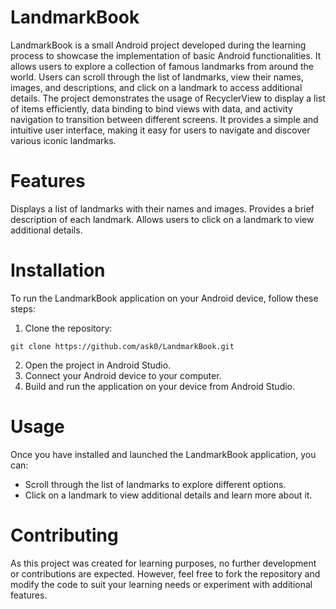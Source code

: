 # LandmarkBook
LandmarkBook is a small Android project developed during the learning process to showcase the implementation of basic Android functionalities. It allows users to explore a collection of famous landmarks from around the world. Users can scroll through the list of landmarks, view their names, images, and descriptions, and click on a landmark to access additional details.
The project demonstrates the usage of RecyclerView to display a list of items efficiently, data binding to bind views with data, and activity navigation to transition between different screens. It provides a simple and intuitive user interface, making it easy for users to navigate and discover various iconic landmarks.

# Features
Displays a list of landmarks with their names and images.
Provides a brief description of each landmark.
Allows users to click on a landmark to view additional details.

# Installation
To run the LandmarkBook application on your Android device, follow these steps:

1. Clone the repository:
~~~
git clone https://github.com/ask0/LandmarkBook.git
~~~
2. Open the project in Android Studio.
3. Connect your Android device to your computer.
4. Build and run the application on your device from Android Studio.

# Usage
Once you have installed and launched the LandmarkBook application, you can:

* Scroll through the list of landmarks to explore different options.
* Click on a landmark to view additional details and learn more about it.

# Contributing
As this project was created for learning purposes, no further development or contributions are expected. However, feel free to fork the repository and modify the code to suit your learning needs or experiment with additional features.
